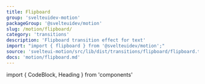 ```yaml
---
title: Flipboard
group: 'svelteuidev-motion'
packageGroup: '@svelteuidev/motion'
slug: /motion/flipboard/
category: 'transitions'
description: 'Flipboard transition effect for text'
import: "import { flipboard } from '@svelteuidev/motion';"
source: 'svelteui-motion/src/lib/dist/transitions/flipboard/flipboard.ts'
docs: 'motion/flipboard.md'
---
```


import { CodeBlock, Heading } from 'components'

<Heading />

